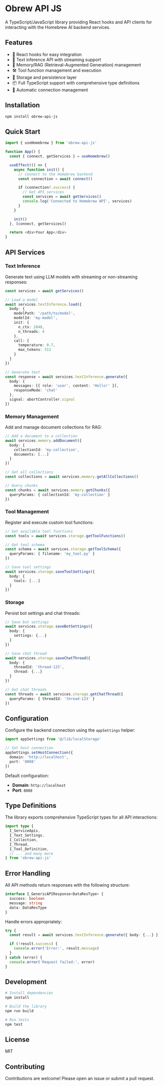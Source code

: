 # Obrew API JS

A TypeScript/JavaScript library providing React hooks and API clients for interacting with the Homebrew AI backend services.

## Features

- 🎣 React hooks for easy integration
- 🤖 Text inference API with streaming support
- 🧠 Memory/RAG (Retrieval-Augmented Generation) management
- 🛠️ Tool function management and execution
- 💾 Storage and persistence layer
- 📦 Full TypeScript support with comprehensive type definitions
- 🔄 Automatic connection management

## Installation

```bash
npm install obrew-api-js
```

## Quick Start

```typescript
import { useHomebrew } from 'obrew-api-js'

function App() {
  const { connect, getServices } = useHomebrew()

  useEffect(() => {
    async function init() {
      // Connect to the Homebrew backend
      const connection = await connect()

      if (connection?.success) {
        // Get API services
        const services = await getServices()
        console.log('Connected to Homebrew API', services)
      }
    }

    init()
  }, [connect, getServices])

  return <div>Your App</div>
}
```

## API Services

### Text Inference

Generate text using LLM models with streaming or non-streaming responses:

```typescript
const services = await getServices()

// Load a model
await services.textInference.load({
  body: {
    modelPath: '/path/to/model',
    modelId: 'my-model',
    init: {
      n_ctx: 2048,
      n_threads: 4
    },
    call: {
      temperature: 0.7,
      max_tokens: 512
    }
  }
})

// Generate text
const response = await services.textInference.generate({
  body: {
    messages: [{ role: 'user', content: 'Hello!' }],
    responseMode: 'chat'
  },
  signal: abortController.signal
})
```

### Memory Management

Add and manage document collections for RAG:

```typescript
// Add a document to a collection
await services.memory.addDocument({
  body: {
    collectionId: 'my-collection',
    documents: [...]
  }
})

// Get all collections
const collections = await services.memory.getAllCollections()

// Query chunks
const chunks = await services.memory.getChunks({
  queryParams: { collectionId: 'my-collection' }
})
```

### Tool Management

Register and execute custom tool functions:

```typescript
// Get available tool functions
const tools = await services.storage.getToolFunctions()

// Get tool schema
const schema = await services.storage.getToolSchema({
  queryParams: { filename: 'my_tool.py' }
})

// Save tool settings
await services.storage.saveToolSettings({
  body: {
    tools: [...]
  }
})
```

### Storage

Persist bot settings and chat threads:

```typescript
// Save bot settings
await services.storage.saveBotSettings({
  body: {
    settings: {...}
  }
})

// Save chat thread
await services.storage.saveChatThread({
  body: {
    threadId: 'thread-123',
    thread: {...}
  }
})

// Get chat threads
const threads = await services.storage.getChatThread({
  queryParams: { threadId: 'thread-123' }
})
```

## Configuration

Configure the backend connection using the `appSettings` helper:

```typescript
import appSettings from '@/lib/localStorage'

// Set host connection
appSettings.setHostConnection({
  domain: 'http://localhost',
  port: '8008'
})
```

Default configuration:
- **Domain**: `http://localhost`
- **Port**: `8008`

## Type Definitions

The library exports comprehensive TypeScript types for all API interactions:

```typescript
import type {
  I_ServiceApis,
  I_Text_Settings,
  I_Collection,
  I_Thread,
  I_Tool_Definition,
  // ... and many more
} from 'obrew-api-js'
```

## Error Handling

All API methods return responses with the following structure:

```typescript
interface I_GenericAPIResponse<DataResType> {
  success: boolean
  message: string
  data: DataResType
}
```

Handle errors appropriately:

```typescript
try {
  const result = await services.textInference.generate({ body: {...} })

  if (!result.success) {
    console.error('Error:', result.message)
  }
} catch (error) {
  console.error('Request failed:', error)
}
```

## Development

```bash
# Install dependencies
npm install

# Build the library
npm run build

# Run tests
npm test
```

## License

MIT

## Contributing

Contributions are welcome! Please open an issue or submit a pull request.
